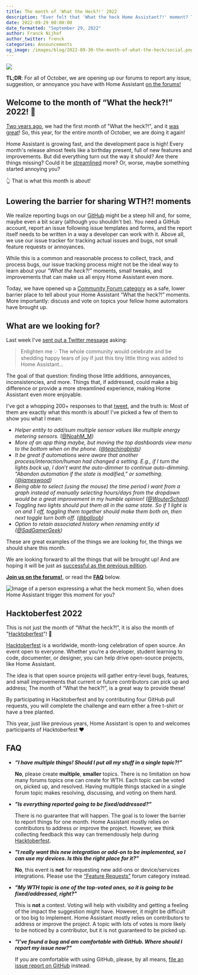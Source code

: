 ```yaml
---
title: The month of 'What the Heck?!' 2022
description: "Ever felt that 'What the heck Home Assistant?!' moment? This month, we would like to learn about your 'what the heck?!' moments..."
date: 2022-09-29 00:00:00
date_formatted: "September 29, 2022"
author: Franck Nijhof
author_twitter: frenck
categories: Announcements
og_image: /images/blog/2022-09-30-the-month-of-what-the-heck/social.png
---
```


<a href='https://community.home-assistant.io/c/what-the-heck/56'><img src='/images/blog/2022-09-30-the-month-of-what-the-heck/social.png' style='border: 0;box-shadow: none;'></a>

**TL;DR**: For all of October, we are opening up our forums to report any
issue, suggestion, or annoyance you have with Home Assistant
[on the forums!][forum]

## Welcome to the month of “What the heck?!” 2022! 🎉

[Two years ago], we had the first month of "What the heck?!", and it
[was great]! So, this year, for the entire month of October,
we are doing it again!

Home Assistant is growing fast, and the development pace is high! Every month's
release almost feels like a birthday present, full of new features and
improvements. But did everything turn out the way it should? Are there
things missing? Could it be [streamlined] more? Or, worse, maybe something
started annoying you?

👆 That is what this month is about!

## Lowering the barrier for sharing WTH?! moments

We realize reporting bugs on our [GitHub][github-issues] might be a steep hill
and, for some, maybe even a bit scary (although you shouldn't be). You need a
GitHub account, report an issue following issue templates and forms, and the
report itself needs to be written in a way a developer can work with it.
Above all, we use our issue tracker for tracking actual issues and bugs,
not small feature requests or annoyances.

While this is a common and reasonable process to collect, track, and process
bugs, our issue tracking process might not be the ideal way to learn about
your _"What the heck?!"_ moments, small tweaks, and improvements that can make
us all enjoy Home Assistant even more.

Today, we have opened up a [Community Forum category][forum] as a safe, lower
barrier place to tell about your Home Assistant “What the heck?!” moments.
More importantly: discuss and vote on topics your fellow home
automators have brought up.

## What are we looking for?

Last week I've [sent out a Twitter message][tweet] asking:

> Enlighten me 💡 The whole community would celebrate and be shedding happy
> tears of joy if just this tiny little thing was added to Home Assistant...

The goal of that question: finding those little additions, annoyances,
inconsistencies, and more. Things that, if addressed, could make a
big difference or provide a more streamlined experience, making Home Assistant
even more enjoyable.

I've got a whopping 200+ responses to that [tweet], and the truth is: Most
of them are exactly what this month is about! I've picked a few of them to
show you what I mean:

- _Helper entity to add/sum multiple sensor values like multiple energy
  metering sensors._
  ([@NoahM_M](https://twitter.com/NoahM_M/status/1572216035452899331))
- _More of an app thing maybe, but moving the top dashboards view menu to the
  bottom when on the phone.
  ([@teachingbirds](https://twitter.com/teachingbirds/status/1572105538288373761))_
- _It be great if automations were aware that another process/interaction/human
  had changed a setting. E.g., if I turn the lights back up, I don’t want the
  auto-dimmer to continue auto-dimming.
  “Abandon automation if the state is modified,” or something.
  ([@jameswood](https://twitter.com/jameswood/status/1571973440567123968))_
- _Being able to select (using the mouse) the time period I want from a graph
  instead of manually selecting hours/days from the dropdown would be a great
  improvement in my humble opinion!
  ([@WouterSchoot](https://twitter.com/WouterSchoot/status/1572505967023226888))_
- _Toggling two lights should put them all in the same state. So if 1 light is
  on and 1 off, toggling them together should make them both on, then next
  toggle turn both off.
  ([@balloob](https://twitter.com/balloob/status/1572406925844946946))_
- _Option to retain associated history when renaming entity id
  ([@SadGamerGeek](https://twitter.com/SadGamerGeek/status/1571964442237337600))_

These are great examples of the things we are looking for, the things we
should share this month.

We are looking forward to all the things that will be brought up!
And are hoping it will be just as [successful as the previous edition][fixed].

**[Join us on the forums!][forum]**, or read the **[FAQ](#faq)** below.

<p class='img'>
<img src='/images/blog/2020-08-18-the-month-of-what-the-heck/jackie-chan-what-the-heck.jpg' alt='Image of a person expressing a what the heck moment'></a>
So, when does Home Assistant trigger this moment for you?
</p>

## Hacktoberfest 2022

This is not just the month of “What the heck?!”, it is also the month of
"[Hacktoberfest]"! 🎉

[Hacktoberfest] is a worldwide, month-long celebration of open source. An event
open to everyone. Whether you’re a developer, student learning to code,
documenter, or designer, you can help drive open-source projects,
like Home Assistant.

The idea is that open source projects will gather entry-level bugs,
features, and small improvements that current or future contributors can pick
up and address; The month of “What the heck?!”, is a great way to provide these!

By participating in Hacktoberfest and by contributing four GitHub pull
requests, you will complete the challenge and earn either a free t-shirt
or have a tree planted.

This year, just like previous years, Home Assistant is open to and welcomes
participants of Hacktoberfest ❤️

## FAQ

- **_“I have multiple things! Should I put all my stuff in a single topic?!”_**

  **No**, please create **multiple**, **smaller** topics. There is no limitation
  on how many forums topics one can create for WTH. Each topic can be
  voted on, picked up, and resolved. Having multiple things stacked in a single
  forum topic makes resolving, discussing, and voting on them hard.

- **_"Is everything reported going to be fixed/addressed?"_**

  There is no guarantee that will happen. The goal is to lower the barrier to
  report things for one month. Home Assistant mostly relies on contributors
  to address or improve the project. However, we think collecting feedback
  this way can tremendously help during [Hacktoberfest].

- **_"I really want this new integration or add-on to be implemented, so I can
  use my devices. Is this the right place for it?"_**

  **No**, this event is **not** for requesting new add-ons or device/services
  integrations. Please use the [“Feature Requests”][fr] forum category instead.

- **_"My WTH topic is one of the top-voted ones, so it is going to be
  fixed/addressed, right?"_**

  This is **not** a contest. Voting will help with visibility and getting a
  feeling of the impact the suggestion might have. However, it might be
  difficult or too big to implement. Home Assistant mostly relies on
  contributors to address or improve the project. A topic with lots of votes
  is more likely to be noticed by a contributor, but it is not guaranteed
  to be picked up.

- **_"I’ve found a bug and am comfortable with GitHub. Where should I report my
  issue now?"_**

  If you are comfortable with using GitHub, please, by all means, [file an issue
  report on GitHub][github-issues] instead.

[fixed]: /blog/2020/09/19/summing-up-the-month-of-what-the-heck/#so-what-was-fixed
[forum]: https://community.home-assistant.io/c/what-the-heck/56
[fr]: https://community.home-assistant.io/c/feature-requests/13
[github-issues]: https://github.com/home-assistant/core/issues/new/choose
[Hacktoberfest]: https://hacktoberfest.com/
[streamlined]: /blog/2022/01/19/streamlining-experiences/
[tweet]:https://twitter.com/Frenck/status/1571961147305218055
[Two years ago]: /blog/2020/08/18/the-month-of-what-the-heck/
[was great]: /blog/2020/09/19/summing-up-the-month-of-what-the-heck/